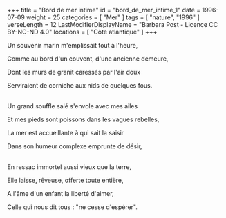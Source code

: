+++
title = "Bord de mer intime"
id = "bord_de_mer_intime_1"
date = 1996-07-09
weight = 25
categories = [ "Mer" ]
tags = [ "nature", "1996" ]
verseLength = 12
LastModifierDisplayName = "Barbara Post - Licence CC BY-NC-ND 4.0"
locations = [ "Côte atlantique" ]
+++

Un souvenir marin m'emplissait tout à l'heure,

Comme au bord d'un couvent, d'une ancienne demeure,

Dont les murs de granit caressés par l'air doux

Serviraient de corniche aux nids de quelques fous.

 \
Un grand souffle salé s'envole avec mes ailes

Et mes pieds sont poissons dans les vagues rebelles,

La mer est accueillante à qui sait la saisir

Dans son humeur complexe emprunte de désir,

 \
En ressac immortel aussi vieux que la terre,

Elle laisse, rêveuse, offerte toute entière,

A l'âme d'un enfant la liberté d'aimer,

Celle qui nous dit tous : "ne cesse d'espérer".
